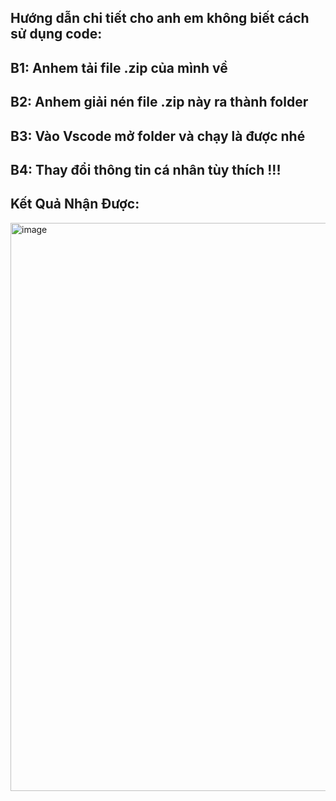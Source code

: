 Hướng dẫn chi tiết cho anh em không biết cách sử dụng code: 
-------------
B1: Anhem tải file .zip của mình về
-------------
B2: Anhem giải nén file .zip này ra thành folder
-------------
B3: Vào Vscode mở folder và chạy là được nhé
-------------
B4: Thay đổi thông tin cá nhân tùy thích !!!
-------------


Kết Quả Nhận Được:
-------------
<img width="1910" height="909" alt="image" src="https://github.com/user-attachments/assets/0e383140-2810-43d4-bc04-dbf3f3416cf6" />
